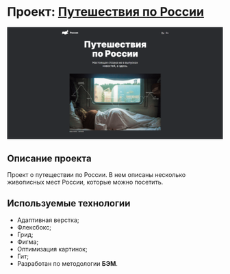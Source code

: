 # Проект: [Путешествия по России](https://hotess.github.io/russian-travel/)

![Превью проекта Путешествия по России](./travel_across_Russia.png)

Описание проекта
--------------------

Проект о путеществии по России. В нем описаны несколько живописных мест России, которые можно посетить.

Используемые технологии
-----------------------------------
* Адаптивная верстка;
* Флексбокс;
* Грид;
* Фигма;
* Оптимизация картинок;
* Гит;
* Разработан по методологии **БЭМ**.
